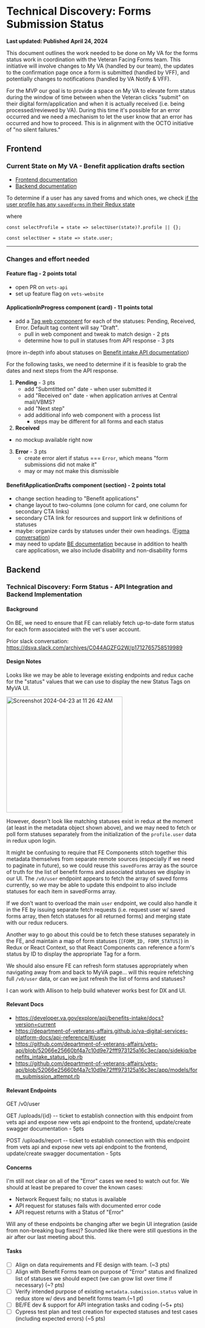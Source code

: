# Technical Discovery: Forms Submission Status 
**Last updated: Published April 24, 2024**

This document outlines the work needed to be done on My VA for the forms status work in coordination with the Veteran Facing Forms team. This initiative will involve changes to My VA (handled by our team), the updates to the confirmation page once a form is submitted (handled by VFF), and potentially changes to notifications (handled by VA Notify & VFF).

For the MVP our goal is to provide a space on My VA to elevate form status during the window of time between when the Veteran clicks "submit" on their digital form/application and when it is actually received (i.e. being processed/reviewed by VA). During this time it's possible for an error occurred and we need a mechanism to let the user know that an error has occurred and how to proceed. This is in alignment with the OCTO initiative of "no silent failures."

## Frontend
### Current State on My VA - Benefit application drafts section 

- [Frontend documentation](https://github.com/department-of-veterans-affairs/va.gov-team/blob/master/products/identity-personalization/my-va/2022-audit/documentation/applications-FE-documentation.md#my-va-benefit-application-drafts-frontend-documentation)
- [Backend documentation](https://github.com/department-of-veterans-affairs/va.gov-team-sensitive/blob/master/products/identity-personalization/my-va/saved_applications/backend_documentation.md)

To determine if a user has any saved froms and which ones, we check [if the user profile has any `savedForms` in their Redux state](https://github.com/department-of-veterans-affairs/vets-website/blob/c9ce33748c7bdd99f3b196f7a248225c84f178cc/src/applications/personalization/dashboard/components/benefit-application-drafts/ApplicationsInProgress.jsx#L90-L94) 

where 

```
const selectProfile = state => selectUser(state)?.profile || {};

const selectUser = state => state.user;
```

---

### Changes and effort needed
#### Feature flag - 2 points total
  - open PR on `vets-api`
  - set up feature flag on `vets-website`

#### ApplicationInProgress component (card) - 11 points total
- add a [Tag web component](https://design.va.gov/storybook/?path=/docs/components-tag--default-story) for each of the statuses: Pending, Received, Error. Default tag content will say "Draft".
  - pull in web component and tweak to match design - 2 pts
  - determine how to pull in statuses from API response - 3 pts

(more in-depth info about statuses on [Benefit intake API documentation](https://developer.va.gov/explore/api/benefits-intake/docs?version=current))

For the following tasks, we need to determine if it is feasible to grab the dates and next steps from the API response.
1. **Pending** - 3 pts
   - add "Submtitted on" date - when user submitted it
   - add "Received on" date - when application arrives at Central mail/VBMS?
   - add "Next step" 
   - add additional info web component with a process list
     - steps may be different for all forms and each status
2. **Received**
- no mockup available right now
3. **Error** - 3 pts
   - create error alert if status === `Error`, which means "form submissions did not make it"
   - may or may not make this dismissible 

#### BenefitApplicationDrafts component (section) - 2 points total
- change section heading to "Benefit applications"
- change layout to two-columns (one column for card, one column for secondary CTA links)
- secondary CTA link for resources and support link w definitions of statuses
- maybe: organize cards by statuses under their own headings. ([Figma conversation](https://www.figma.com/file/GeBhUvcQAbbGYdmDIS7bRN?type=design&node-id=149-2062&mode=design#775409022))
- may need to update [BE documentation](https://github.com/department-of-veterans-affairs/va.gov-team-sensitive/blob/master/products/identity-personalization/my-va/saved_applications/backend_documentation.md) because in addition to health care applicatiosn, we also include disability and non-disability forms

## Backend

### Technical Discovery: Form Status - API Integration and Backend Implementation

#### Background
On BE, we need to ensure that FE can reliably fetch up-to-date form status for each form associated with the vet's user account.

Prior slack conversation: https://dsva.slack.com/archives/C044AGZFG2W/p1712765758519989

#### Design Notes

Looks like we may be able to leverage existing endpoints and redux cache for the "status" values that we can use to display the new Status Tags on MyVA UI.

<img width="304" alt="Screenshot 2024-04-23 at 11 26 42 AM" src="https://github.com/department-of-veterans-affairs/va.gov-team/assets/54035677/35d91592-7156-49b1-90f7-bf29d329fe20">

However, doesn't look like matching statuses exist in redux at the moment (at least in the metadata object shown above), and we may need to fetch or poll form statuses separately from the initialization of the `profile.user` data in redux upon login.

It might be confusing to require that FE Components stitch together this metadata themselves from separate remote sources (especially if we need to paginate in future), so we could reuse this `savedForms` array as the source of truth for the list of benefit forms and associated statuses we display in our UI.  The `/v0/user` endpoint appears to fetch the array of saved forms currently, so we may be able to update this endpoint to also include statuses for each item in savedForms array. 

If we don't want to overload the main `user` endpoint, we could also handle it in the FE by issuing separate fetch requests (i.e. request user w/ saved forms array, then fetch statuses for all returned forms) and merging state with our redux reducers.

Another way to go about this could be to fetch these statuses separately in the FE, and maintain a map of form statuses (`[FORM_ID, FORM_STATUS]`) in Redux or React Context, so that React Components can reference a form's status by ID to display the appropriate Tag for a form.

We should also ensure FE can refresh form statuses appropriately when navigating away from and back to MyVA page... will this require refetching full `/v0/user` data, or can we just refresh the list of forms and statuses?

I can work with Allison to help build whatever works best for DX and UI.

#### Relevant Docs

- https://developer.va.gov/explore/api/benefits-intake/docs?version=current
- https://department-of-veterans-affairs.github.io/va-digital-services-platform-docs/api-reference/#/user
- https://github.com/department-of-veterans-affairs/vets-api/blob/52066e25660bf4a7c10d9e72fff973125a16c3ec/app/sidekiq/benefits_intake_status_job.rb
- https://github.com/department-of-veterans-affairs/vets-api/blob/52066e25660bf4a7c10d9e72fff973125a16c3ec/app/models/form_submission_attempt.rb

#### Relevant Endpoints

GET /v0/user

GET /uploads/{id} -- ticket to establish connection with this endpoint from vets api and expose new vets api endpoint to the frontend, update/create swagger documentation - 5pts 

POST /uploads/report -- ticket to establish connection with this endpoint from vets api and expose new vets api endpoint to the frontend, update/create swagger documentation - 5pts




#### Concerns

I'm still not clear on all of the "Error" cases we need to watch out for.  We should at least be prepared to cover the known cases:
- Network Request fails; no status is available
- API request for statuses fails with documented error code
- API request returns with a Status of "Error"

Will any of these endpoints be changing after we begin UI integration (aside from non-breaking bug fixes)? Sounded like there were still questions in the air after our last meeting about this.

#### Tasks

- [ ] Align on data requirements and FE design with team. (~3 pts)
- [ ] Align with Benefit Forms team on purpose of "Error" status and finalized list of statuses we should expect (we can grow list over time if necessary) (~? pts)
- [ ] Verify intended purpose of existing `metadata.submission.status` value in redux store w/ devs and benefit forms team.(~1 pt)
- [ ] BE/FE dev & support for API integration tasks and coding (~5+ pts)
- [ ] Cypress test plan and test creation for expected statuses and test cases (including expected errors) (~5 pts)
